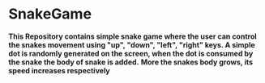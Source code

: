 # SnakeGame

**This Repository contains simple snake game where the user can control the snakes movement using "up", "down", "left", "right" keys. A simple dot is randomly generated on the screen, when the dot is consumed by the snake the body of snake is added.**
**More the snakes body grows, its speed increases respectively**
